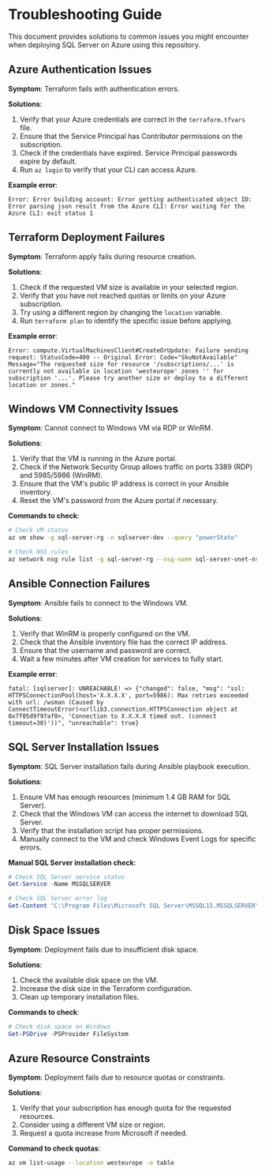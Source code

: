 # Troubleshooting Guide

This document provides solutions to common issues you might encounter when deploying SQL Server on Azure using this repository.

## Azure Authentication Issues

**Symptom**: Terraform fails with authentication errors.

**Solutions**:
1. Verify that your Azure credentials are correct in the `terraform.tfvars` file.
2. Ensure that the Service Principal has Contributor permissions on the subscription.
3. Check if the credentials have expired. Service Principal passwords expire by default.
4. Run `az login` to verify that your CLI can access Azure.

**Example error**:
```
Error: Error building account: Error getting authenticated object ID: Error parsing json result from the Azure CLI: Error waiting for the Azure CLI: exit status 1
```

## Terraform Deployment Failures

**Symptom**: Terraform apply fails during resource creation.

**Solutions**:
1. Check if the requested VM size is available in your selected region.
2. Verify that you have not reached quotas or limits on your Azure subscription.
3. Try using a different region by changing the `location` variable.
4. Run `terraform plan` to identify the specific issue before applying.

**Example error**:
```
Error: compute.VirtualMachinesClient#CreateOrUpdate: Failure sending request: StatusCode=400 -- Original Error: Code="SkuNotAvailable" Message="The requested size for resource '/subscriptions/...' is currently not available in location 'westeurope' zones '' for subscription '...'. Please try another size or deploy to a different location or zones."
```

## Windows VM Connectivity Issues

**Symptom**: Cannot connect to Windows VM via RDP or WinRM.

**Solutions**:
1. Verify that the VM is running in the Azure portal.
2. Check if the Network Security Group allows traffic on ports 3389 (RDP) and 5985/5986 (WinRM).
3. Ensure that the VM's public IP address is correct in your Ansible inventory.
4. Reset the VM's password from the Azure portal if necessary.

**Commands to check**:
```bash
# Check VM status
az vm show -g sql-server-rg -n sqlserver-dev --query "powerState"

# Check NSG rules
az network nsg rule list -g sql-server-rg --nsg-name sql-server-vnet-nsg -o table
```

## Ansible Connection Failures

**Symptom**: Ansible fails to connect to the Windows VM.

**Solutions**:
1. Verify that WinRM is properly configured on the VM.
2. Check that the Ansible inventory file has the correct IP address.
3. Ensure that the username and password are correct.
4. Wait a few minutes after VM creation for services to fully start.

**Example error**:
```
fatal: [sqlserver]: UNREACHABLE! => {"changed": false, "msg": "ssl: HTTPSConnectionPool(host='X.X.X.X', port=5986): Max retries exceeded with url: /wsman (Caused by ConnectTimeoutError(<urllib3.connection.HTTPSConnection object at 0x7f05d9f97af0>, 'Connection to X.X.X.X timed out. (connect timeout=30)'))", "unreachable": true}
```

## SQL Server Installation Issues

**Symptom**: SQL Server installation fails during Ansible playbook execution.

**Solutions**:
1. Ensure VM has enough resources (minimum 1.4 GB RAM for SQL Server).
2. Check that the Windows VM can access the internet to download SQL Server.
3. Verify that the installation script has proper permissions.
4. Manually connect to the VM and check Windows Event Logs for specific errors.

**Manual SQL Server installation check**:
```powershell
# Check SQL Server service status
Get-Service -Name MSSQLSERVER

# Check SQL Server error log
Get-Content "C:\Program Files\Microsoft SQL Server\MSSQL15.MSSQLSERVER\MSSQL\Log\ERRORLOG"
```

## Disk Space Issues

**Symptom**: Deployment fails due to insufficient disk space.

**Solutions**:
1. Check the available disk space on the VM.
2. Increase the disk size in the Terraform configuration.
3. Clean up temporary installation files.

**Commands to check**:
```powershell
# Check disk space on Windows
Get-PSDrive -PSProvider FileSystem
```

## Azure Resource Constraints

**Symptom**: Deployment fails due to resource quotas or constraints.

**Solutions**:
1. Verify that your subscription has enough quota for the requested resources.
2. Consider using a different VM size or region.
3. Request a quota increase from Microsoft if needed.

**Command to check quotas**:
```bash
az vm list-usage --location westeurope -o table
```

